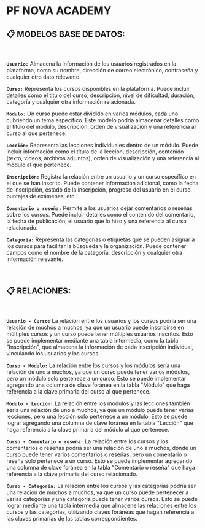 # **PF NOVA ACADEMY**

## 📋 **MODELOS BASE DE DATOS:**
<br>

**`Usuario:`** Almacena la información de los usuarios registrados en la plataforma, como su nombre, dirección de correo electrónico, contraseña y cualquier otro dato relevante.

**`Curso:`** Representa los cursos disponibles en la plataforma. Puede incluir detalles como el título del curso, descripción, nivel de dificultad, duración, categoría y cualquier otra información relacionada.

**`Módulo:`** Un curso puede estar dividido en varios módulos, cada uno cubriendo un tema específico. Este modelo podría almacenar detalles como el título del módulo, descripción, orden de visualización y una referencia al curso al que pertenece.

**`Lección:`** Representa las lecciones individuales dentro de un módulo. Puede incluir información como el título de la lección, descripción, contenido (texto, videos, archivos adjuntos), orden de visualización y una referencia al módulo al que pertenece.

**`Inscripción:`** Registra la relación entre un usuario y un curso específico en el que se han inscrito. Puede contener información adicional, como la fecha de inscripción, estado de la inscripción, progreso del usuario en el curso, puntajes de exámenes, etc.

**`Comentario o reseña:`** Permite a los usuarios dejar comentarios o reseñas sobre los cursos. Puede incluir detalles como el contenido del comentario, la fecha de publicación, el usuario que lo hizo y una referencia al curso relacionado.

**`Categoría:`** Representa las categorías o etiquetas que se pueden asignar a los cursos para facilitar la búsqueda y la organización. Puede contener campos como el nombre de la categoría, descripción y cualquier otra información relevante.

<br>

## 📋 **RELACIONES:**

<br>

**`Usuario - Curso:`** La relación entre los usuarios y los cursos podría ser una relación de muchos a muchos, ya que un usuario puede inscribirse en múltiples cursos y un curso puede tener múltiples usuarios inscritos. Esto se puede implementar mediante una tabla intermedia, como la tabla "Inscripción", que almacena la información de cada inscripción individual, vinculando los usuarios y los cursos.

**`Curso - Módulo:`** La relación entre los cursos y los módulos sería una relación de uno a muchos, ya que un curso puede tener varios módulos, pero un módulo solo pertenece a un curso. Esto se puede implementar agregando una columna de clave foránea en la tabla "Módulo" que haga referencia a la clave primaria del curso al que pertenece.

**`Módulo - Lección:`** La relación entre los módulos y las lecciones también sería una relación de uno a muchos, ya que un módulo puede tener varias lecciones, pero una lección solo pertenece a un módulo. Esto se puede lograr agregando una columna de clave foránea en la tabla "Lección" que haga referencia a la clave primaria del módulo al que pertenece.

**`Curso - Comentario o reseña:`** La relación entre los cursos y los comentarios o reseñas podría ser una relación de uno a muchos, donde un curso puede tener varios comentarios o reseñas, pero un comentario o reseña solo pertenece a un curso. Esto se puede implementar agregando una columna de clave foránea en la tabla "Comentario o reseña" que haga referencia a la clave primaria del curso relacionado.

**`Curso - Categoría:`** La relación entre los cursos y las categorías podría ser una relación de muchos a muchos, ya que un curso puede pertenecer a varias categorías y una categoría puede tener varios cursos. Esto se puede lograr mediante una tabla intermedia que almacene las relaciones entre los cursos y las categorías, utilizando claves foráneas que hagan referencia a las claves primarias de las tablas correspondientes.